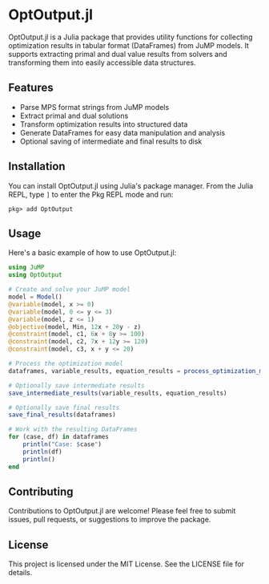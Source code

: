 # OptOutput.jl

OptOutput.jl is a Julia package that provides utility functions for collecting optimization results in tabular format (DataFrames) from JuMP models. It supports extracting primal and dual value results from solvers and transforming them into easily accessible data structures.

## Features

- Parse MPS format strings from JuMP models
- Extract primal and dual solutions
- Transform optimization results into structured data
- Generate DataFrames for easy data manipulation and analysis
- Optional saving of intermediate and final results to disk

## Installation

You can install OptOutput.jl using Julia's package manager. From the Julia REPL, type `]` to enter the Pkg REPL mode and run:

```
pkg> add OptOutput
```

## Usage

Here's a basic example of how to use OptOutput.jl:

```julia
using JuMP
using OptOutput

# Create and solve your JuMP model
model = Model()
@variable(model, x >= 0)
@variable(model, 0 <= y <= 3)
@variable(model, z <= 1)
@objective(model, Min, 12x + 20y - z)
@constraint(model, c1, 6x + 8y >= 100)
@constraint(model, c2, 7x + 12y >= 120)
@constraint(model, c3, x + y <= 20)

# Process the optimization model
dataframes, variable_results, equation_results = process_optimization_model(model)

# Optionally save intermediate results
save_intermediate_results(variable_results, equation_results)

# Optionally save final results
save_final_results(dataframes)

# Work with the resulting DataFrames
for (case, df) in dataframes
    println("Case: $case")
    println(df)
    println()
end
```

## Contributing

Contributions to OptOutput.jl are welcome! Please feel free to submit issues, pull requests, or suggestions to improve the package.

## License

This project is licensed under the MIT License. See the LICENSE file for details.